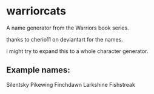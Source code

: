 # warriorcats

A name generator from the Warriors book series.

thanks to cherio11 on deviantart for the names.

i might try to expand this to a whole character generator.

## Example names:

Silentsky
Pikewing
Finchdawn
Larkshine
Fishstreak
